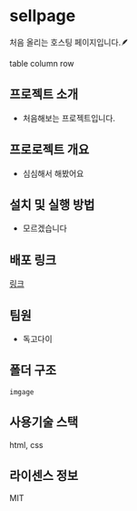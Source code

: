 # sellpage
처음 올리는 호스팅 페이지입니다.🪶

table
column
row

## 프로젝트 소개

- 처음해보는 프로젝트입니다.

## 프로로젝트 개요

- 심심해서 해봤어요

## 설치 및 실행 방법

- 모르겠습니다

## 배포 링크
<a href="https://jeongbaekkyo.github.io/sellpage/">링크</a>


## 팀원

- 독고다이

## 폴더 구조 

```
imgage
```

## 사용기술 스택

html, css

## 라이센스 정보

MIT
